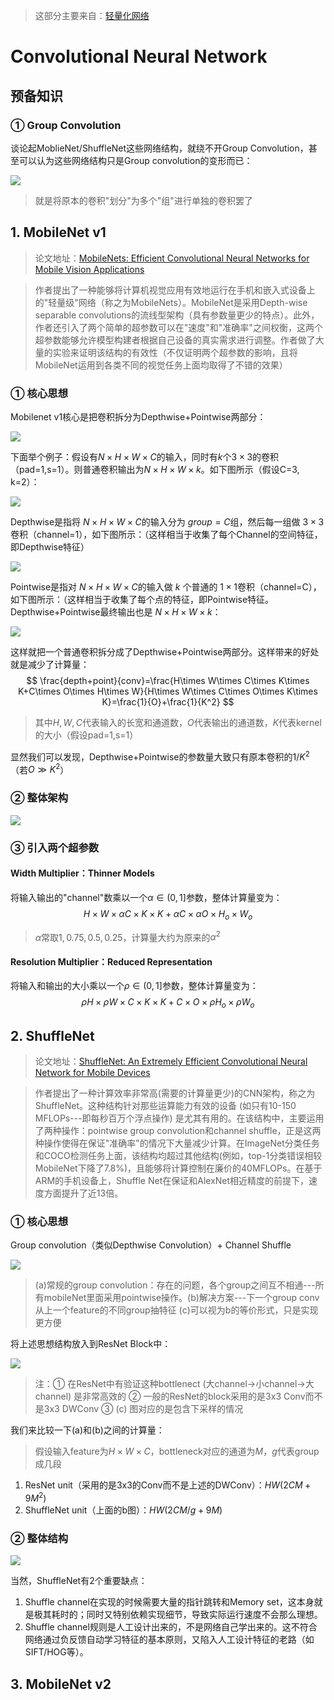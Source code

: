 > 这部分主要来自：[轻量化网络](https://zhuanlan.zhihu.com/p/35405071)

# Convolutional Neural Network

## 预备知识

### ① Group Convolution

谈论起MoblieNet/ShuffleNet这些网络结构，就绕不开Group Convolution，甚至可以认为这些网络结构只是Group convolution的变形而已：

![](png/c6.png)

> 就是将原本的卷积"划分"为多个"组"进行单独的卷积罢了

## 1. MobileNet v1

> 论文地址：[MobileNets: Efficient Convolutional Neural Networks for Mobile Vision Applications](https://arxiv.org/abs/1704.04861)

> 作者提出了一种能够将计算机视觉应用有效地运行在手机和嵌入式设备上的"轻量级"网络（称之为MobileNets）。MobileNet是采用Depth-wise separable convolutions的流线型架构（具有参数量更少的特点）。此外，作者还引入了两个简单的超参数可以在"速度"和"准确率"之间权衡，这两个超参数能够允许模型构建者根据自己设备的真实需求进行调整。作者做了大量的实验来证明该结构的有效性（不仅证明两个超参数的影响，且将MobileNet运用到各类不同的视觉任务上面均取得了不错的效果）

### ① 核心思想

Mobilenet v1核心是把卷积拆分为Depthwise+Pointwise两部分：

![](png/c1.jpg)

下面举个例子：假设有$N\times H\times W\times C$的输入，同时有$k$个$3\times 3$的卷积（pad=1,s=1）。则普通卷积输出为$N\times H\times W\times k$。如下图所示（假设C=3, k=2）：

![](png/c2.jpg)

Depthwise是指将 $N\times H\times W \times C$的输入分为 $group=C$组，然后每一组做 $3\times3$卷积（channel=1），如下图所示：（这样相当于收集了每个Channel的空间特征，即Depthwise特征）

![](png/c3.jpg)

Pointwise是指对 $N\times H\times W \times C$的输入做 $k$ 个普通的 $1\times1$卷积（channel=C），如下图所示：（这样相当于收集了每个点的特征，即Pointwise特征。Depthwise+Pointwise最终输出也是 $N\times H\times W \times k$：

![](png/c4.jpg)

这样就把一个普通卷积拆分成了Depthwise+Pointwise两部分。这样带来的好处就是减少了计算量：
$$
\frac{depth+point}{conv}=\frac{H\times W\times C\times K\times K+C\times O\times H\times W}{H\times W\times C\times O\times K\times K}=\frac{1}{O}+\frac{1}{K^2}
$$

> 其中$H,W, C$代表输入的长宽和通道数，$O$代表输出的通道数，$K$代表kernel的大小（假设pad=1,s=1）

显然我们可以发现，Depthwise+Pointwise的参数量大致只有原本卷积的$1/K^2$（若$O\gg K^2$）

### ② 整体架构

![](png/c5.png)

### ③ 引入两个超参数

#### Width Multiplier：Thinner Models

将输入输出的"channel"数乘以一个$\alpha\in (0, 1]$参数，整体计算量变为：
$$
H\times W\times \alpha C\times K\times K+\alpha C\times \alpha O\times H_o\times W_o
$$

> $\alpha$常取$1, 0.75, 0.5,0.25$，计算量大约为原来的$\alpha^2$

#### Resolution Multiplier：Reduced Representation

将输入和输出的大小乘以一个$\rho\in (0,1]$参数，整体计算量变为：
$$
\rho H\times \rho W\times C\times K\times K+C\times O\times \rho H_o\times \rho W_o
$$

## 2. ShuffleNet 

> 论文地址：[ShuffleNet: An Extremely Efficient Convolutional Neural Network for Mobile Devices](https://arxiv.org/abs/1707.01083)

> 作者提出了一种计算效率非常高(需要的计算量更少)的CNN架构，称之为ShuffleNet。这种结构针对那些运算能力有效的设备 (如只有10-150 MFLOPs---即每秒百万个浮点操作) 是尤其有用的。在该结构中，主要运用了两种操作：pointwise group convolution和channel shuffle，正是这两种操作使得在保证"准确率"的情况下大量减少计算。在ImageNet分类任务和COCO检测任务上面，该结构均超过其他结构(例如，top-1分类错误相较MobileNet下降了7.8%)，且能够将计算控制在廉价的40MFLOPs。在基于ARM的手机设备上，Shuffle Net在保证和AlexNet相近精度的前提下，速度方面提升了近13倍。

### ① 核心思想

Group convolution（类似Depthwise Convolution）+ Channel Shuffle

![](png/c7.png)

> (a)常规的group convolution：存在的问题，各个group之间互不相通---所有mobileNet里面采用pointwise操作。(b)解决方案---下一个group conv从上一个feature的不同group抽特征 (c)可以视为b的等价形式，只是实现更方便

将上述思想结构放入到ResNet Block中：

![](png/c8.jpg)

> 注：① 在ResNet中有验证这种bottlenect (大channel→小channel→大channel) 是非常高效的 ② 一般的ResNet的block采用的是3x3 Conv而不是3x3 DWConv  ③ (c) 图对应的是包含下采样的情况

我们来比较一下(a)和(b)之间的计算量：

> 假设输入feature为$H\times W\times C$，bottleneck对应的通道为$M$，$g$代表group成几段

1. ResNet unit（采用的是3x3的Conv而不是上述的DWConv）：$HW(2CM+9 M^2)$
2. ShuffleNet unit（上面的b图）：$HW(2CM/g+9M)$

### ② 整体结构

![](png/c9.png)

当然，ShuffleNet有2个重要缺点：

1. Shuffle channel在实现的时候需要大量的指针跳转和Memory set，这本身就是极其耗时的；同时又特别依赖实现细节，导致实际运行速度不会那么理想。
2. Shuffle channel规则是人工设计出来的，不是网络自己学出来的。这不符合网络通过负反馈自动学习特征的基本原则，又陷入人工设计特征的老路（如SIFT/HOG等）。

## 3. MobileNet v2

